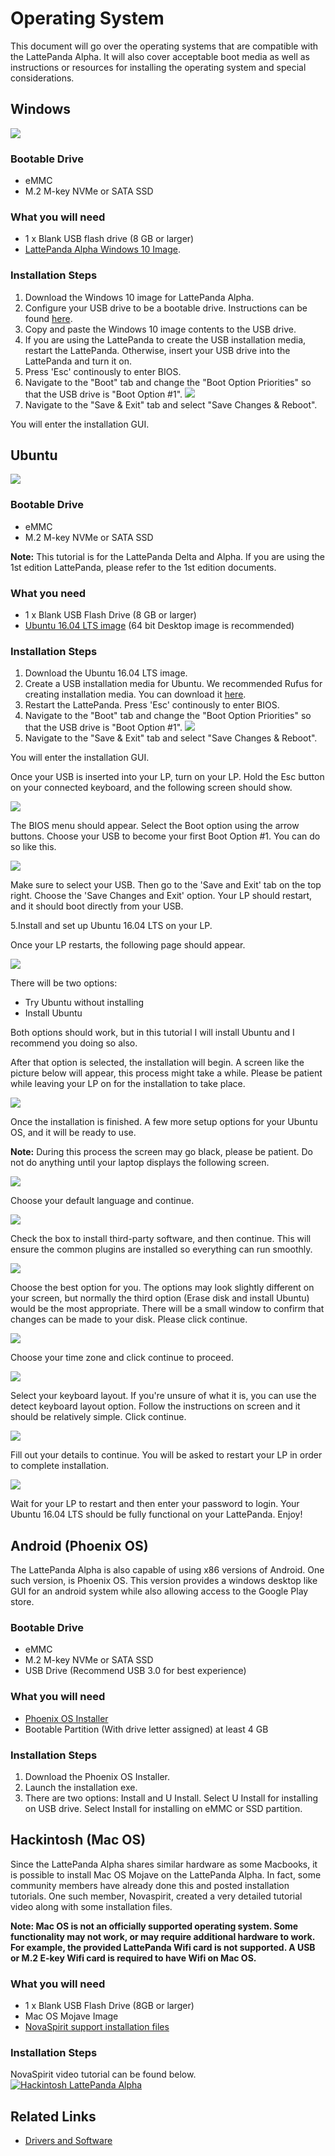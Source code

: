 # Operating System

This document will go over the operating systems that are compatible with the LattePanda Alpha. It will also cover acceptable boot media as well as instructions or resources for installing the operating system and special considerations.

## Windows

![](https://github.com/chrislattepanda/Docs/blob/master/assets/images/Windows_Logo.jpg)

### Bootable Drive
* eMMC
* M.2 M-key NVMe or SATA SSD

### What you will need
* 1 x Blank USB flash drive (8 GB or larger)
* [LattePanda Alpha Windows 10 Image](https://www.dropbox.com/sh/d2d4xoe2nk7n0je/AACdzPN-bdwkwyHxe9KlSsiIa?dl=0).

### Installation Steps

1. Download the Windows 10 image for LattePanda Alpha.
2. Configure your USB drive to be a bootable drive. Instructions can be found [here](https://technet.microsoft.com/en-us/library/jj200124%28v=ws.11%29.aspx).
3. Copy and paste the Windows 10 image contents to the USB drive.
4. If you are using the LattePanda to create the USB installation media, restart the LattePanda. Otherwise, insert your USB drive into the LattePanda and turn it on. 
5. Press 'Esc' continously to enter BIOS. 
6. Navigate to the "Boot" tab and change the "Boot Option Priorities" so that the USB drive is "Boot Option #1".
![](https://github.com/chrislattepanda/Docs/blob/master/assets/images/USB_Boot_Order_Alpha.jpg)
7. Navigate to the "Save & Exit" tab and select "Save Changes & Reboot".

You will enter the installation GUI.

## Ubuntu

![](https://github.com/chrislattepanda/Docs/blob/master/assets/images/Ubuntu_Logo.jpg)

### Bootable Drive
* eMMC
* M.2 M-key NVMe or SATA SSD 

**Note:** This tutorial is for the LattePanda Delta and Alpha. If you are using the 1st edition LattePanda, please refer to the 1st edition documents.

### What you need
* 1 x Blank USB Flash Drive (8 GB or larger)
* [Ubuntu 16.04 LTS image](http://releases.ubuntu.com/releases/16.04/) (64 bit Desktop image is recommended)

### Installation Steps

1. Download the Ubuntu 16.04 LTS image.
2. Create a USB installation media for Ubuntu. We recommended Rufus for creating installation media. You can download it [here](https://rufus.akeo.ie/).
3. Restart the LattePanda. Press 'Esc' continously to enter BIOS. 
4. Navigate to the "Boot" tab and change the "Boot Option Priorities" so that the USB drive is "Boot Option #1".
![](https://github.com/chrislattepanda/Docs/blob/master/assets/images/USB_Boot_Order_Alpha.jpg)
5. Navigate to the "Save & Exit" tab and select "Save Changes & Reboot".

You will enter the installation GUI.

Once your USB is inserted into your LP, turn on your LP. Hold the Esc button on your connected keyboard, and the following screen should show.

![](https://i.imgur.com/FFmGWit.jpg?1)

The BIOS menu should appear. Select the Boot option using the arrow buttons. Choose your USB to become your first Boot Option #1. You can do so like this.

![](https://i.imgur.com/gm6cx0z.jpg)

Make sure to select your USB. Then go to the 'Save and Exit' tab on the top right. Choose the 'Save Changes and Exit' option. Your LP should restart, and it should boot directly from your USB.

5.Install and set up Ubuntu 16.04 LTS on your LP. 

Once your LP restarts, the following page should appear.

![](https://i.imgur.com/13Mxl3A.jpg?1)

There will be two options:

- Try Ubuntu without installing
- Install Ubuntu

Both options should work, but in this tutorial I will install Ubuntu and I recommend you doing so also. 

After that option is selected, the installation will begin. A screen like the picture below will appear, this process might take a while. Please be patient while leaving your LP on for the installation to take place.

![](https://i.imgur.com/7KKOA6H.jpg?1)

Once the installation is finished. A few more setup options for your Ubuntu OS, and it will be ready to use.

**Note:** During this process the screen may go black, please be patient. Do not do anything until your laptop displays the following screen.

![](https://i.imgur.com/0iKIU8d.jpg?1)

Choose your default language and continue. 

![](https://i.imgur.com/fH6F6er.jpg?1)

Check the box to install third-party software, and then continue. This will ensure the common plugins are installed so everything can run smoothly. 

![](https://i.imgur.com/ZBEtaik.jpg?1)

Choose the best option for you. The options may look slightly different on your screen, but normally the third option (Erase disk and install Ubuntu) would be the most appropriate. There will be a small window to confirm that changes can be made to your disk. Please click continue.

![](https://i.imgur.com/KqIAQee.jpg?1)

Choose your time zone and click continue to proceed.

![](https://i.imgur.com/LVEID2G.jpg?1)

Select your keyboard layout. If you're unsure of what it is, you can use the detect keyboard layout option. Follow the instructions on screen and it should be relatively simple. Click continue.

![](https://i.imgur.com/Fl0Qhxo.jpg?2)

Fill out your details to continue. You will be asked to restart your LP in order to complete installation.

![](https://i.imgur.com/IpbGwmo.jpg?1)

Wait for your LP to restart and then enter your password to login. Your Ubuntu 16.04 LTS should be fully functional on your LattePanda. Enjoy!

## Android (Phoenix OS)

The LattePanda Alpha is also capable of using x86 versions of Android. One such version, is Phoenix OS. This version provides a windows desktop like GUI for an android system while also allowing access to the Google Play store.

### Bootable Drive
* eMMC
* M.2 M-key NVMe or SATA SSD 
* USB Drive (Recommend USB 3.0 for best experience)

### What you will need
* [Phoenix OS Installer](http://www.phoenixos.com/download_x86)
* Bootable Partition (With drive letter assigned) at least 4 GB

### Installation Steps
1. Download the Phoenix OS Installer.
2. Launch the installation exe.
3. There are two options: Install and U Install. Select U Install for installing on USB drive. Select Install for installing on eMMC or SSD partition.


## Hackintosh (Mac OS)

Since the LattePanda Alpha shares similar hardware as some Macbooks, it is possible to install Mac OS Mojave on the LattePanda Alpha. In fact, some community members have already done this and posted installation tutorials. One such member, Novaspirit, created a very detailed tutorial video along with some installation files. 

**Note: Mac OS is not an officially supported operating system. Some functionality may not work, or may require additional hardware to work. For example, the provided LattePanda Wifi card is not supported. A USB or M.2 E-key Wifi card is required to have Wifi on Mac OS.**

### What you will need
* 1 x Blank USB Flash Drive (8GB or larger)
* Mac OS Mojave Image
* [NovaSpirit support installation files](https://github.com/novaspirit/macpanda/releases)

### Installation Steps
NovaSpirit video tutorial can be found below.
[![Hackintosh LattePanda Alpha](http://img.youtube.com/vi/nrJpwPxoZZ8/0.jpg)](http://www.youtube.com/watch?v=nrJpwPxoZZ8 "Guide: LattePanda Alpha Hackintosh Intel M3-7Y30")

## Related Links
* [Drivers and Software](/content/alpha_edition/drivers_and_software)
